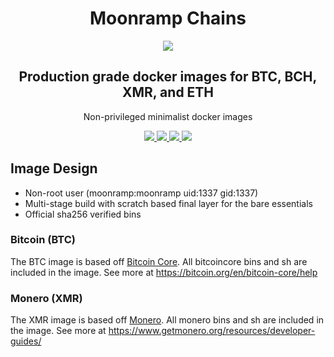 <div align="center">
  <h1>Moonramp Chains</h1>

  <image src="./docker-logo.png">

  <h2>Production grade docker images for BTC, BCH, XMR, and ETH</h2>

  <div><p>
  	Non-privileged minimalist docker images
  </p></div>

  <div><p>
    <a href="https://github.com/MoonRamp/moonramp-chains/actions/workflows/docker-images.yml">
      <img src="https://github.com/MoonRamp/moonramp-chains/actions/workflows/docker-images.yml/badge.svg"/>
    </a>
    <a href="https://hub.docker.com/r/moonramp/bitcoin">
      <img src="https://img.shields.io/docker/v/moonramp/bitcoin?label=bitcoin&color=yellow"/>
    </a>
    <a href="https://hub.docker.com/r/moonramp/monero">
      <img src="https://img.shields.io/docker/v/moonramp/monero?label=monero&color=orange"/>
    </a>
    <a href="https://github.com/moonramp/moonramp-chains/blob/master/LICENSE">
      <img src="https://img.shields.io/github/license/moonramp/moonramp"/>
    </a>
  </p></div>
</div>


## Image Design

* Non-root user (moonramp:moonramp uid:1337 gid:1337)
* Multi-stage build with scratch based final layer for the bare essentials
* Official sha256 verified bins

### Bitcoin (BTC)

The BTC image is based off [Bitcoin Core](https://bitcoin.org/en/download). All bitcoincore bins and sh are included in the image. See more at https://bitcoin.org/en/bitcoin-core/help

### Monero (XMR)

The XMR image is based off [Monero](https://www.getmonero.org/downloads). All monero bins and sh are included in the image. See more at https://www.getmonero.org/resources/developer-guides/
